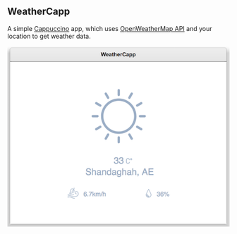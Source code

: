 ## WeatherCapp
A simple [Cappuccino](http://www.cappuccino-project.org) app, which uses [OpenWeatherMap API](https://openweathermap.org/api) and your location to get weather data.

![](WeatherCapp.png)


